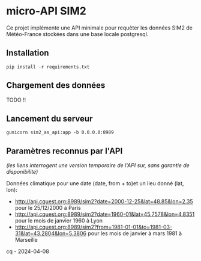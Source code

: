 # micro-API SIM2

Ce projet implémente une API minimale pour requêter les données SIM2 de Météo-France stockées dans une base locale postgresql.

## Installation

`pip install -r requirements.txt`

## Chargement des données

TODO !!

## Lancement du serveur

`gunicorn sim2_as_api:app -b 0.0.0.0:8989`

## Paramètres reconnus par l'API

*(les liens interrogent une version temporaire de l'API sur, sans garantie de disponibilité)*

Données climatique pour une date (date, from + to)et un lieu donné (lat, lon):
- http://api.cquest.org:8989/sim2?date=2000-12-25&lat=48.85&lon=2.35 pour le 25/12/2000 à Paris
- http://api.cquest.org:8989/sim2?date=1960-01&lat=45.7578&lon=4.8351 pour le mois de janvier 1960 à Lyon
- http://api.cquest.org:8989/sim2?from=1981-01-01&to=1981-03-31&lat=43.2804&lon=5.3806 pour les mois de janvier à mars 1981 à Marseille

cq - 2024-04-08
